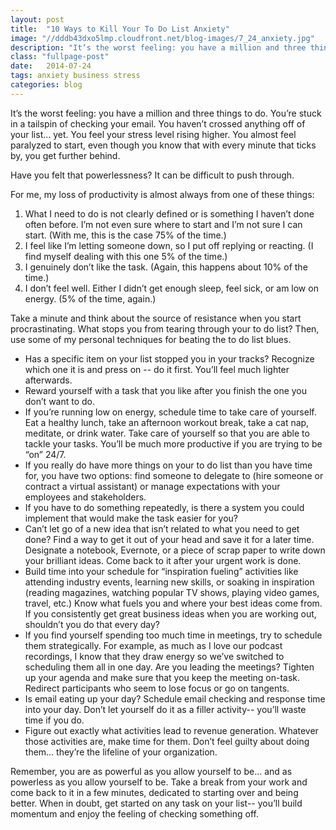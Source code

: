 ```yaml
---
layout: post
title:  "10 Ways to Kill Your To Do List Anxiety"
image: "//dddb43dxo5lmp.cloudfront.net/blog-images/7_24_anxiety.jpg"
description: "It’s the worst feeling: you have a million and three things to do. You’re stuck in a tailspin of checking your email." 
class: "fullpage-post"
date:   2014-07-24
tags: anxiety business stress
categories: blog
---
```


It’s the worst feeling: you have a million and three things to do. You’re stuck in a tailspin of checking your email. You haven’t crossed anything off of your list... yet. You feel your stress level rising higher. You almost feel paralyzed to start, even though you know that with every minute that ticks by, you get further behind.

Have you felt that powerlessness? It can be difficult to push through.

For me, my loss of productivity is almost always from one of these things:

1. What I need to do is not clearly defined or is something I haven’t done often before. I’m not even sure where to start and I’m not sure I can start. (With me, this is the case 75% of the time.) 
2. I feel like I’m letting someone down, so I put off replying or reacting. (I find myself dealing with this one 5% of the time.)
3. I genuinely don’t like the task. (Again, this happens about 10% of the time.)
4. I don’t feel well. Either I didn’t get enough sleep, feel sick, or am low on energy. (5% of the time, again.)

Take a minute and think about the source of resistance when you start procrastinating. What stops you from tearing through your to do list? Then, use some of my personal techniques for beating the to do list blues.


- Has a specific item on your list stopped you in your tracks? Recognize which one it is and press on -- do it first. You’ll feel much lighter afterwards. 
- Reward yourself with a task that you like after you finish the one you don’t want to do.
- If you’re running low on energy, schedule time to take care of yourself. Eat a healthy lunch, take an afternoon workout break, take a cat nap, meditate, or drink water. Take care of yourself so that you are able to tackle your tasks. You’ll be much more productive if you are trying to be “on” 24/7.
- If you really do have more things on your to do list than you have time for, you have two options: find someone to delegate to (hire someone or contract a virtual assistant) or manage expectations with your employees and stakeholders.
- If you have to do something repeatedly, is there a system you could implement that would make the task easier for you? 
- Can’t let go of a new idea that isn’t related to what you need to get done? Find a way to get it out of your head and save it for a later time. Designate a notebook, Evernote, or a piece of scrap paper to write down your brilliant ideas. Come back to it after your urgent work is done. 
- Build time into your schedule for “inspiration fueling” activities like attending industry events, learning new skills, or soaking in inspiration (reading magazines, watching popular TV shows, playing video games, travel, etc.) Know what fuels you and where your best ideas come from. If you consistently get great business ideas when you are working out, shouldn’t you do that every day?
- If you find yourself spending too much time in meetings, try to schedule them strategically. For example, as much as I love our podcast recordings, I know that they draw energy so we’ve switched to scheduling them all in one day. Are you leading the meetings? Tighten up your agenda and make sure that you keep the meeting on-task. Redirect participants who seem to lose focus or go on tangents.
- Is email eating up your day? Schedule email checking and response time into your day. Don’t let yourself do it as a filler activity-- you’ll waste time if you do. 
- Figure out exactly what activities lead to revenue generation. Whatever those activities are, make time for them. Don’t feel guilty about doing them… they’re the lifeline of your organization.

Remember, you are as powerful as you allow yourself to be… and as powerless as you allow yourself to be. Take a break from your work and come back to it in a few minutes, dedicated to starting over and being better. When in doubt, get started on any task on your list-- you’ll build momentum and enjoy the feeling of checking something off.
